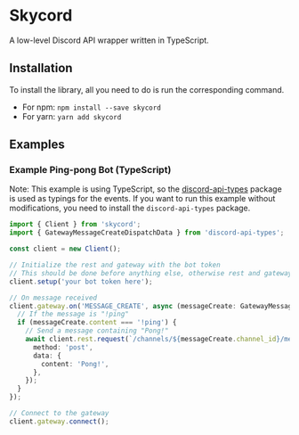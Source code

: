 # Skycord
A low-level Discord API wrapper written in TypeScript.

## Installation
To install the library, all you need to do is run the corresponding command.
- For npm: `npm install --save skycord`
- For yarn: `yarn add skycord`

## Examples

### Example Ping-pong Bot (TypeScript)
Note: This example is using TypeScript, so the [discord-api-types](https://github.com/discordjs/discord-api-types) package is used as typings for the events. If you want to run this example without modifications, you need to install the `discord-api-types` package.
```ts
import { Client } from 'skycord';
import { GatewayMessageCreateDispatchData } from 'discord-api-types';

const client = new Client();

// Initialize the rest and gateway with the bot token
// This should be done before anything else, otherwise rest and gateway will be undefined.
client.setup('your bot token here');

// On message received
client.gateway.on('MESSAGE_CREATE', async (messageCreate: GatewayMessageCreateDispatchData) => {
  // If the message is "!ping"
  if (messageCreate.content === '!ping') {
    // Send a message containing "Pong!"
    await client.rest.request(`/channels/${messageCreate.channel_id}/messages`, {
      method: 'post',
      data: {
        content: 'Pong!',
      },
    });
  }
});

// Connect to the gateway
client.gateway.connect();
```
